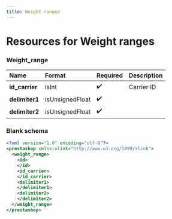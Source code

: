 ```yaml
---
title: Weight ranges
---
```


# Resources for Weight ranges

### Weight_range

|      Name      |     Format      | Required | Description |
| :------------- | :-------------- | :------- | :---------- |
| **id_carrier** | isInt           | ✔️       | Carrier ID  |
| **delimiter1** | isUnsignedFloat | ✔️       |             |
| **delimiter2** | isUnsignedFloat | ✔️       |             |


### Blank schema

```xml
<?xml version="1.0" encoding="utf-8"?>
<prestashop xmlns:xlink="http://www.w3.org/1999/xlink">
  <weight_range>
    <id>
    </id>
    <id_carrier>
    </id_carrier>
    <delimiter1>
    </delimiter1>
    <delimiter2>
    </delimiter2>
  </weight_range>
</prestashop>
```

